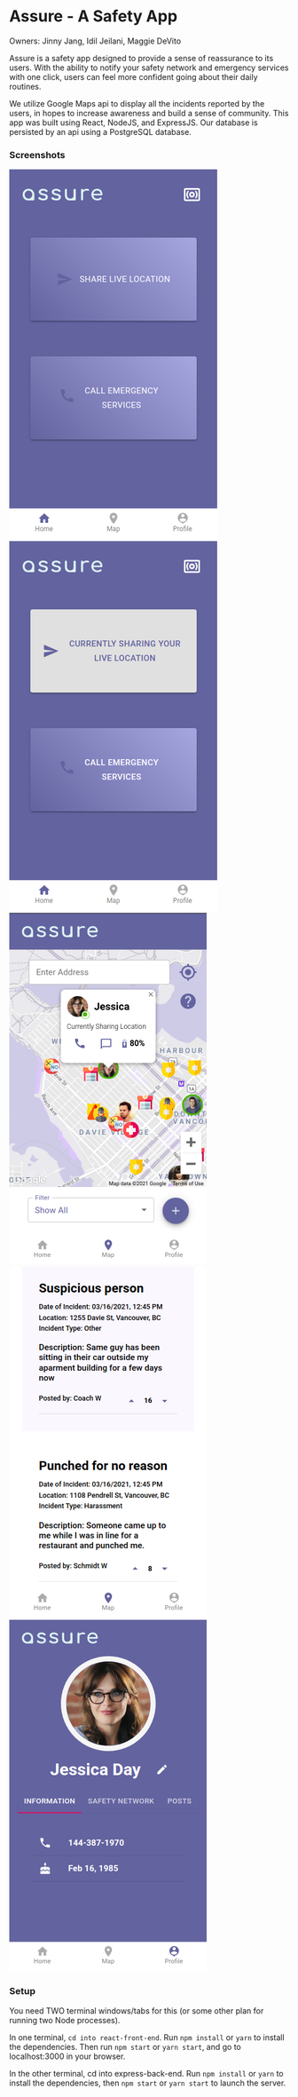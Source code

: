 # Assure - A Safety App
Owners: Jinny Jang, Idil Jeilani, Maggie DeVito 

Assure is a safety app designed to provide a sense of reassurance to its users. With the ability to notify your safety network and emergency services with one click, users can feel more confident going about their daily routines. 

We utilize Google Maps api to display all the incidents reported by the users, in hopes to increase awareness and build a sense of community. This app was built using React, NodeJS, and ExpressJS. Our database is persisted by an api using a PostgreSQL database.

### Screenshots

!['Homepage'](https://github.com/Idiljei/Assure-SafetyApp/blob/master/react-front-end/public/readme/home.png?raw=true)
!['SharingLocation'](https://github.com/Idiljei/Assure-SafetyApp/blob/master/react-front-end/public/readme/livesharing.png?raw=true)
!['Map'](https://github.com/Idiljei/Assure-SafetyApp/blob/master/react-front-end/public/readme/map.png?raw=true)
!['Forum'](https://github.com/Idiljei/Assure-SafetyApp/blob/master/react-front-end/public/readme/forum.png)
!['Profile'](https://github.com/Idiljei/Assure-SafetyApp/blob/master/react-front-end/public/readme/profile.png?raw=true)

### Setup

You need TWO terminal windows/tabs for this (or some other plan for running two Node processes).

In one terminal, `cd into react-front-end`. Run `npm install` or `yarn` to install the dependencies. Then run `npm start` or `yarn start`, and go to localhost:3000 in your browser.

In the other terminal, cd into express-back-end. Run `npm install` or `yarn` to install the dependencies, then `npm start` or `yarn start` to launch the server.
